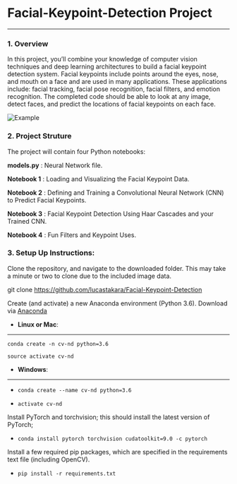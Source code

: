 # Facial-Keypoint-Detection Project
---

###  1. Overview 


In this project, you’ll combine your knowledge of computer vision techniques and deep learning architectures to build a facial keypoint detection system. Facial keypoints include points around the eyes, nose, and mouth on a face and are used in many applications. These applications include: facial tracking, facial pose recognition, facial filters, and emotion recognition. The completed code should be able to look at any image, detect faces, and predict the locations of facial keypoints on each face.

![Example](https://github.com/nalbert9/Facial-Keypoint-Detection/blob/master/images/Obamas.png)

### 2. Project Struture

The project will contain four Python notebooks:

**models.py** : Neural Network file.

**Notebook 1** : Loading and Visualizing the Facial Keypoint Data.

**Notebook 2** : Defining and Training a Convolutional Neural Network (CNN) to Predict Facial Keypoints.

**Notebook 3** : Facial Keypoint Detection Using Haar Cascades and your Trained CNN.

**Notebook 4** : Fun Filters and Keypoint Uses.

### 3. Setup Up Instructions:

Clone the repository, and navigate to the downloaded folder. This may take a minute or two to clone due to the included image data.

git clone https://github.com/lucastakara/Facial-Keypoint-Detection

Create (and activate) a new Anaconda environment (Python 3.6). Download via [Anaconda](https://www.anaconda.com/)

- **Linux or Mac**:
---
`conda create -n cv-nd python=3.6`

`source activate cv-nd`

- **Windows**:
----
- `conda create --name cv-nd python=3.6`

- `activate cv-nd`

Install PyTorch and torchvision; this should install the latest version of PyTorch;

- `conda install pytorch torchvision cudatoolkit=9.0 -c pytorch`

Install a few required pip packages, which are specified in the requirements text file (including OpenCV).

- `pip install -r requirements.txt`

